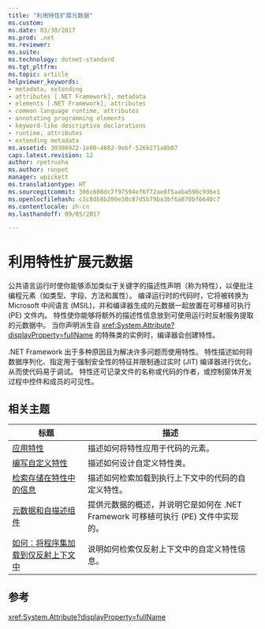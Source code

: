 ```yaml
---
title: "利用特性扩展元数据"
ms.custom: 
ms.date: 03/30/2017
ms.prod: .net
ms.reviewer: 
ms.suite: 
ms.technology: dotnet-standard
ms.tgt_pltfrm: 
ms.topic: article
helpviewer_keywords:
- metadata, extending
- attributes [.NET Framework], metadata
- elements [.NET Framework], attributes
- common language runtime, attributes
- annotating programming elements
- keyword-like descriptive declarations
- runtime, attributes
- extending metadata
ms.assetid: 30386922-1e00-4602-9ebf-526b271a8b87
caps.latest.revision: 12
author: rpetrusha
ms.author: ronpet
manager: wpickett
ms.translationtype: HT
ms.sourcegitcommit: 306c608dc7f97594ef6f72ae0f5aaba596c936e1
ms.openlocfilehash: c2c8db8b200e38c87d5b79ba3bf6a870bf6640c7
ms.contentlocale: zh-cn
ms.lasthandoff: 09/05/2017

---
```

# <a name="extending-metadata-using-attributes"></a>利用特性扩展元数据
公共语言运行时使你能够添加类似于关键字的描述性声明（称为特性），以便批注编程元素（如类型、字段、方法和属性）。 编译运行时的代码时，它将被转换为 Microsoft 中间语言 (MSIL)，并和编译器生成的元数据一起放置在可移植可执行 (PE) 文件内。 特性使你能够将额外的描述性信息放到可使用运行时反射服务提取的元数据中。 当你声明派生自 <xref:System.Attribute?displayProperty=fullName> 的特殊类的实例时，编译器会创建特性。  
  
 .NET Framework 出于多种原因且为解决许多问题而使用特性。 特性描述如何将数据序列化、指定用于强制安全性的特征并限制通过实时 (JIT) 编译器进行优化，从而使代码易于调试。 特性还可记录文件的名称或代码的作者，或控制窗体开发过程中控件和成员的可见性。  
  
## <a name="related-topics"></a>相关主题  
  
|标题|描述|  
|-----------|-----------------|  
|[应用特性](../../../docs/standard/attributes/applying-attributes.md)|描述如何将特性应用于代码的元素。|  
|[编写自定义特性](../../../docs/standard/attributes/writing-custom-attributes.md)|描述如何设计自定义特性类。|  
|[检索存储在特性中的信息](../../../docs/standard/attributes/retrieving-information-stored-in-attributes.md)|描述如何检索加载到执行上下文中的代码的自定义特性。|  
|[元数据和自描述组件](../../../docs/standard/metadata-and-self-describing-components.md)|提供元数据的概述，并说明它是如何在 .NET Framework 可移植可执行 (PE) 文件中实现的。|  
|[如何：将程序集加载到仅反射上下文中](../../../docs/framework/reflection-and-codedom/how-to-load-assemblies-into-the-reflection-only-context.md)|说明如何检索仅反射上下文中的自定义特性信息。|  
  
## <a name="reference"></a>参考  
 <xref:System.Attribute?displayProperty=fullName>

